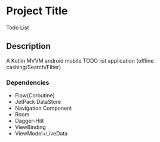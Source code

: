 # Project Title
Todo List

## Description
A Kotlin MVVM android mobile TODO list application (offline cashing/Search/Filter)

### Dependencies
* Flow(Coroutine)
* JetPack DataStore
* Navigation Component
* Room
* Dagger-Hilt
* ViewBinding
* ViewModel+LiveData
